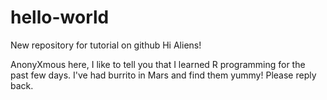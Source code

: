 # hello-world
New repository for tutorial on github
Hi Aliens!

AnonyXmous here, I like to tell you that I learned R programming for the past few days.
I've had burrito in Mars and find them yummy!
Please reply back.
